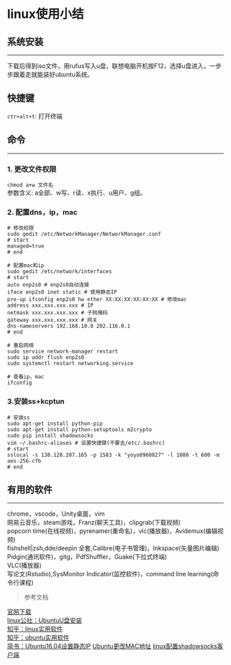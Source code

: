 # linux使用小结

## 系统安装

---

下载后得到iso文件，用rufus写入u盘，联想电脑开机按F12，选择u盘进入，一步步跟着走就能装好ubuntu系统。

## 快捷键

 `ctr+alt+t`: 打开终端

## 命令

---

### 1. 更改文件权限

`chmod a+w 文件名`</br>
参数含义: a全部、w写、r读、x执行、u用户、g组。

### 2. 配置dns，ip，mac

```shell
# 修改权限
sudo gedit /etc/NetworkManager/NetworkManager.conf
# start
managed=true
# end

# 配置mac和ip
sudo gedit /etc/network/interfaces
# start
auto enp2s0 # enp2s0自动连接
iface enp2s0 inet static # 使用静态IP
pre-up ifconfig enp2s0 hw ether XX:XX:XX:XX:XX:XX # 修改mac
address xxx.xxx.xxx.xxx # IP
netmask xxx.xxx.xxx.xxx # 子网掩码
gateway xxx.xxx.xxx.xxx # 网关
dns-nameservers 192.168.10.8 202.116.0.1
# end

# 重启网络
sudo service network-manager restart
sudo ip addr flush enp2s0
sudo systemctl restart networking.service

# 查看ip，mac
ifconfig
```

### 3.安装ss+kcptun

```shell
# 安装ss
sudo apt-get install python-pip
sudo apt-get install python-setuptools m2crypto
sudo pip install shadowsocks
vim ~/.bashrc-aliases # 设置快捷键(不要去/etc/.bashrc)
# start
sslocal -s 138.128.207.165 -p 1583 -k "yoyo8960827" -l 1080 -t 600 -m aes-256-cfb
# end
```

## 有用的软件

---

chrome，vscode，Unity桌面，vim</br>
网易云音乐，steam游戏，Franz(聊天工具)，clipgrab(下载视频)</br>
popcorn time(在线视频)，pyrenamer(重命名)，vlc(播放器)，Avidemux(编辑视频)</br>
fishshell|zsh,dde/deepin 全套,Calibre(电子书管理)，Inkspace(矢量图片编辑)</br>
Pidgin(通讯软件)，gitg，PdfShuffler，Guake(下拉式终端)</br>
VLC(播放器)</br>
写论文(Rstudio),SysMonitor Indicator(监控软件)，command line learning(命令行课程)

> 参考文档

[官网下载](http://cn.ubuntu.com/download/)</br>
[linux公社：UbuntuU盘安装](http://www.linuxidc.com/Linux/2016-04/130520.htm)<br/>
[知乎：linux实用软件](https://www.zhihu.com/question/32367669)<br/>
[知乎：ubuntu实用软件](https://www.zhihu.com/question/19811112)<br/>
[简书：Ubuntu16.04设置静态IP](http://www.jianshu.com/p/d69a95aa1ed7)
[Ubuntu更改MAC地址](http://www.linuxdiyf.com/linux/14024.html)
[linux配置shadowsocks客户端](https://my.oschina.net/u/1432769/blog/619651)
